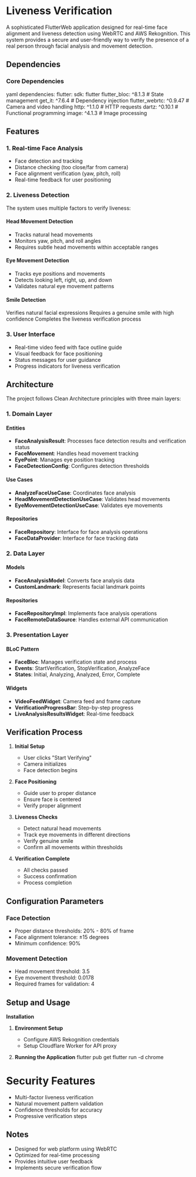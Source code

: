 # Liveness Verification 

A sophisticated FlutterWeb application designed for real-time face alignment and liveness detection using WebRTC 
and AWS Rekognition. This system provides a secure and user-friendly way to verify the presence of a real person through facial analysis and movement detection.
## Dependencies
### Core Dependencies
yaml
dependencies:
flutter:
sdk: flutter
flutter_bloc: ^8.1.3 # State management
get_it: ^7.6.4 # Dependency injection
flutter_webrtc: ^0.9.47 # Camera and video handling
http: ^1.1.0 # HTTP requests
dartz: ^0.10.1 # Functional programming
image: ^4.1.3 # Image processing


## Features

### 1. Real-time Face Analysis
- Face detection and tracking
- Distance checking (too close/far from camera)
- Face alignment verification (yaw, pitch, roll)
- Real-time feedback for user positioning

### 2. Liveness Detection
The system uses multiple factors to verify liveness:

#### Head Movement Detection
- Tracks natural head movements
- Monitors yaw, pitch, and roll angles
- Requires subtle head movements within acceptable ranges

#### Eye Movement Detection
- Tracks eye positions and movements
- Detects looking left, right, up, and down
- Validates natural eye movement patterns

#### Smile Detection
 Verifies natural facial expressions
 Requires a genuine smile with high confidence
 Completes the liveness verification process

### 3. User Interface
- Real-time video feed with face outline guide
- Visual feedback for face positioning
- Status messages for user guidance
- Progress indicators for liveness verification


## Architecture

The project follows Clean Architecture principles with three main layers:

### 1. Domain Layer

#### Entities
- **FaceAnalysisResult**: Processes face detection results and verification status
- **FaceMovement**: Handles head movement tracking
- **EyePoint**: Manages eye position tracking
- **FaceDetectionConfig**: Configures detection thresholds

#### Use Cases
- **AnalyzeFaceUseCase**: Coordinates face analysis
- **HeadMovementDetectionUseCase**: Validates head movements
- **EyeMovementDetectionUseCase**: Validates eye movements

#### Repositories
- **FaceRepository**: Interface for face analysis operations
- **FaceDataProvider**: Interface for face tracking data

### 2. Data Layer

#### Models
- **FaceAnalysisModel**: Converts face analysis data
- **CustomLandmark**: Represents facial landmark points

#### Repositories
- **FaceRepositoryImpl**: Implements face analysis operations
- **FaceRemoteDataSource**: Handles external API communication

### 3. Presentation Layer

#### BLoC Pattern
- **FaceBloc**: Manages verification state and process
- **Events**: StartVerification, StopVerification, AnalyzeFace
- **States**: Initial, Analyzing, Analyzed, Error, Complete

#### Widgets
- **VideoFeedWidget**: Camera feed and frame capture
- **VerificationProgressBar**: Step-by-step progress
- **LiveAnalysisResultsWidget**: Real-time feedback

## Verification Process

1. **Initial Setup**
   - User clicks "Start Verifying"
   - Camera initializes
   - Face detection begins

2. **Face Positioning**
   - Guide user to proper distance
   - Ensure face is centered
   - Verify proper alignment

3. **Liveness Checks**
   - Detect natural head movements
   - Track eye movements in different directions
   - Verify genuine smile
   - Confirm all movements within thresholds

4. **Verification Complete**
   - All checks passed
   - Success confirmation
   - Process completion

## Configuration Parameters

### Face Detection
- Proper distance thresholds: 20% - 80% of frame
- Face alignment tolerance: ±15 degrees
- Minimum confidence: 90%

### Movement Detection
- Head movement threshold: 3.5
- Eye movement threshold: 0.0178
- Required frames for validation: 4


## Setup and Usage
 **Installation**

1. **Environment Setup**
   - Configure AWS Rekognition credentials
   - Setup Cloudflare Worker for API proxy

2. **Running the Application**
   flutter pub get
   flutter run -d chrome
   


# Security Features

- Multi-factor liveness verification
- Natural movement pattern validation
- Confidence thresholds for accuracy
- Progressive verification steps

## Notes

- Designed for web platform using WebRTC
- Optimized for real-time processing
- Provides intuitive user feedback
- Implements secure verification flow